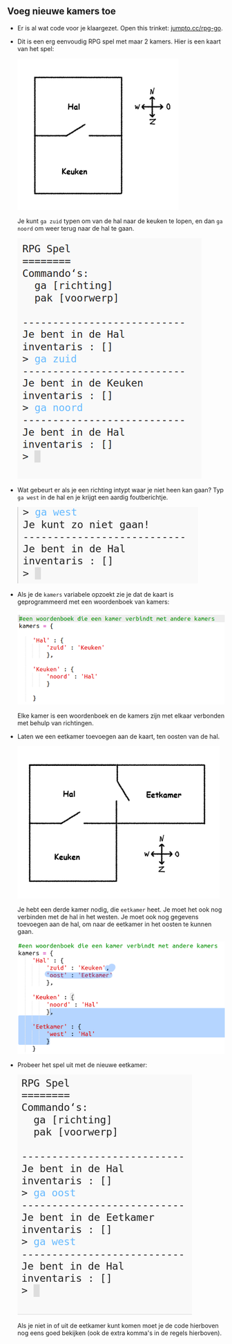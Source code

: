 ## Voeg nieuwe kamers toe

+ Er is al wat code voor je klaargezet. Open this trinket: <a href="http://jumpto.cc/rpg-go" target="_blank">jumpto.cc/rpg-go</a>.

+ Dit is een erg eenvoudig RPG spel met maar 2 kamers. Hier is een kaart van het spel:
    
    ![screenshot](images/rpg-map1.png)
    
    Je kunt `ga zuid` typen om van de hal naar de keuken te lopen, en dan `ga noord` om weer terug naar de hal te gaan.
    
    ![screenshot](images/rpg-controls.png)

+ Wat gebeurt er als je een richting intypt waar je niet heen kan gaan? Typ `ga west` in de hal en je krijgt een aardig foutberichtje.
    
    ![screenshot](images/rpg-error.png)

+ Als je de `kamers` variabele opzoekt zie je dat de kaart is geprogrammeerd met een woordenboek van kamers:
    
    ![screenshot](images/rpg-rooms.png)
    
    Elke kamer is een woordenboek en de kamers zijn met elkaar verbonden met behulp van richtingen.

+ Laten we een eetkamer toevoegen aan de kaart, ten oosten van de hal.
    
    ![screenshot](images/rpg-dining.png)
    
    Je hebt een derde kamer nodig, die `eetkamer` heet. Je moet het ook nog verbinden met de hal in het westen. Je moet ook nog gegevens toevoegen aan de hal, om naar de eetkamer in het oosten te kunnen gaan.
    
    ![screenshot](images/rpg-dining-code.png)

+ Probeer het spel uit met de nieuwe eetkamer:
    
    ![screenshot](images/rpg-dining-test.png)
    
    Als je niet in of uit de eetkamer kunt komen moet je de code hierboven nog eens goed bekijken (ook de extra komma's in de regels hierboven).